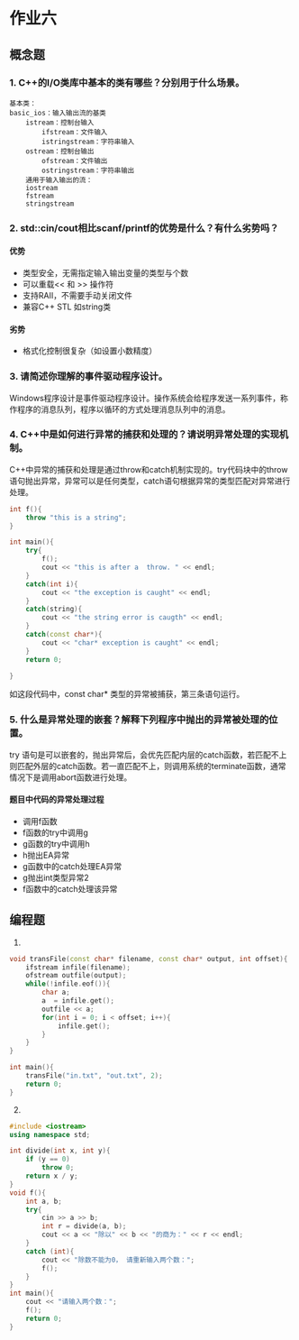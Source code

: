 # 作业六
## 概念题
### 1. C++的I/O类库中基本的类有哪些？分别用于什么场景。
```
基本类：
basic_ios：输入输出流的基类  
    istream：控制台输入  
        ifstream：文件输入  
        istringstream：字符串输入  
    ostream：控制台输出  
        ofstream：文件输出  
        ostringstream：字符串输出  
    通用于输入输出的流：
    iostream
    fstream
    stringstream
```
### 2. std::cin/cout相比scanf/printf的优势是什么？有什么劣势吗？
#### 优势
- 类型安全，无需指定输入输出变量的类型与个数
- 可以重载<< 和 >> 操作符
- 支持RAII，不需要手动关闭文件
- 兼容C++ STL 如string类
#### 劣势
- 格式化控制很复杂（如设置小数精度）
### 3. 请简述你理解的事件驱动程序设计。
Windows程序设计是事件驱动程序设计。操作系统会给程序发送一系列事件，称作程序的消息队列，程序以循环的方式处理消息队列中的消息。
### 4. C++中是如何进行异常的捕获和处理的？请说明异常处理的实现机制。
C++中异常的捕获和处理是通过throw和catch机制实现的。try代码块中的throw语句抛出异常，异常可以是任何类型，catch语句根据异常的类型匹配对异常进行处理。
```cpp
int f(){
    throw "this is a string";
}

int main(){
    try{
        f();
        cout << "this is after a  throw. " << endl;
    }
    catch(int i){
        cout << "the exception is caught" << endl;
    }
    catch(string){
        cout << "the string error is caugth" << endl;
    }
    catch(const char*){
        cout << "char* exception is caught" << endl;
    }
    return 0;

}
```
如这段代码中，const char* 类型的异常被捕获，第三条语句运行。
### 5. 什么是异常处理的嵌套？解释下列程序中抛出的异常被处理的位置。
try 语句是可以嵌套的，抛出异常后，会优先匹配内层的catch函数，若匹配不上则匹配外层的catch函数。若一直匹配不上，则调用系统的terminate函数，通常情况下是调用abort函数进行处理。  
#### 题目中代码的异常处理过程
- 调用f函数
- f函数的try中调用g
- g函数的try中调用h
- h抛出EA异常
- g函数中的catch处理EA异常
- g抛出int类型异常2
- f函数中的catch处理该异常
## 编程题
1.
```cpp
void transFile(const char* filename, const char* output, int offset){
    ifstream infile(filename);
    ofstream outfile(output);
    while(!infile.eof()){
        char a;
        a  = infile.get();
        outfile << a;
        for(int i = 0; i < offset; i++){
            infile.get();
        }
    }
}

int main(){
    transFile("in.txt", "out.txt", 2);
    return 0;
}
```
2.
```cpp
#include <iostream>
using namespace std;

int divide(int x, int y){
    if (y == 0)
        throw 0;
    return x / y;
}
void f(){
    int a, b;
    try{
        cin >> a >> b;
        int r = divide(a, b);
        cout << a << "除以" << b << "的商为：" << r << endl;
    }
    catch (int){
        cout << "除数不能为0， 请重新输入两个数：";
        f();
    }
}
int main(){
    cout << "请输入两个数：";
    f();
    return 0;
}
```